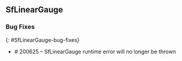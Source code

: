 ## SfLinearGauge

### Bug Fixes
{: #SfLinearGauge-bug-fixes} 

* \# 200625 – SfLinearGauge runtime error will no longer be thrown